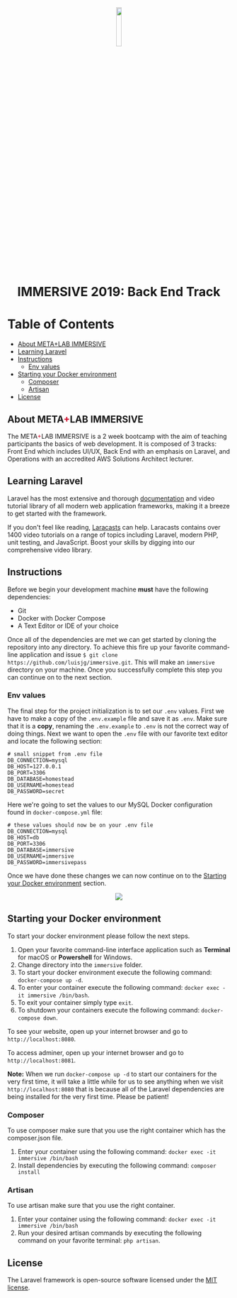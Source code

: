 <div align="center">
    <img src="https://www.metalab.csun.edu/img/logo/metalab-logo.svg" width="15%">
    <h1>IMMERSIVE 2019: Back End Track</h1>
</div>

# Table of Contents
- [About META+LAB IMMERSIVE](#about-meta+lab-immersive)
- [Learning Laravel](#learning-laravel)
- [Instructions](#instructions)
    - [Env values](#env-values)
- [Starting your Docker environment](#starting-your-docker-environment)
    - [Composer](#composer)
    - [Artisan](#artisan)
- [License](#license)


## About META<span style="color:#d00d2d;">+</span>LAB IMMERSIVE

The META<span style="color:#d00d2d;">+</span>LAB IMMERSIVE is a 2 week bootcamp with the aim of teaching participants the basics of web development. It is composed of 3 tracks: Front End which includes UI/UX, Back End with an emphasis on Laravel, and Operations with an accredited AWS Solutions Architect lecturer.

## Learning Laravel

Laravel has the most extensive and thorough [documentation](https://laravel.com/docs) and video tutorial library of all modern web application frameworks, making it a breeze to get started with the framework.

If you don't feel like reading, [Laracasts](https://laracasts.com) can help. Laracasts contains over 1400 video tutorials on a range of topics including Laravel, modern PHP, unit testing, and JavaScript. Boost your skills by digging into our comprehensive video library.

## Instructions

Before we begin your development machine **must** have the following dependencies:

+ Git
+ Docker with Docker Compose
+ A Text Editor or IDE of your choice

Once all of the dependencies are met we can get started by cloning the repository into any directory. To achieve this fire up your favorite command-line application and issue `$ git clone https://github.com/luisjg/immersive.git`. This will make an `immersive` directory on your machine. Once you successfully complete this step you can continue on to the next section.

### Env values

The final step for the project initialization is to set our `.env` values. First we have to make a copy of the `.env.example` file and save it as `.env`. Make sure that it is a **copy**, renaming the `.env.example` to `.env` is not the correct way of doing things. Next we want to open the `.env` file with our favorite text editor and locate the following section:

```
# small snippet from .env file
DB_CONNECTION=mysql
DB_HOST=127.0.0.1
DB_PORT=3306
DB_DATABASE=homestead
DB_USERNAME=homestead
DB_PASSWORD=secret
```

Here we're going to set the values to our MySQL Docker configuration found in `docker-compose.yml` file:

```
# these values should now be on your .env file
DB_CONNECTION=mysql
DB_HOST=db
DB_PORT=3306
DB_DATABASE=immersive
DB_USERNAME=immersive
DB_PASSWORD=immersivepass
```

Once we have done these changes we can now continue on to the [Starting your Docker environment](#starting-your-docker-environment) section.

<div align="center">
    <img src="https://www.docker.com/sites/default/files/social/docker_facebook_share.png">
</div>

## Starting your Docker environment

To start your docker environment please follow the next steps.

1. Open your favorite command-line interface application such as **Terminal** for macOS or **Powershell** for Windows.
2. Change directory into the `immersive` folder.
3. To start your docker environment execute the following command: `docker-compose up -d`.
4. To enter your container execute the following command: `docker exec -it immersive /bin/bash`.
5. To exit your container simply type `exit`.
6. To shutdown your containers execute the following command: `docker-compose down`.

To see your website, open up your internet browser and go to `http://localhost:8080`.

To access adminer, open up your internet browser and go to `http://localhost:8081`.

**Note:** When we run `docker-compose up -d` to start our containers for the very first time, it will take a little while for us to see anything when we visit `http://localhost:8080` that is because all of the Laravel dependencies are being installed for the very first time. Please be patient!

### Composer

To use composer make sure that you use the right container which has the composer.json file.

1. Enter your container using the following command: `docker exec -it immersive /bin/bash`
2. Install dependencies by executing the following command: `composer install`

### Artisan

To use artisan make sure that you use the right container.

1. Enter your container using the following command: `docker exec -it immersive /bin/bash`
2. Run your desired artisan commands by executing the following command on your favorite terminal: `php artisan`.

## License

The Laravel framework is open-source software licensed under the [MIT license](https://opensource.org/licenses/MIT).
